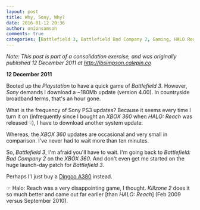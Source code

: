 ```yaml
---
layout: post
title: Why, Sony, Why?
date: 2016-01-12 20:36
author: onionsamson
comments: true
categories: [Battlefield 3, Battlefield Bad Company 2, Gaming, HALO Reach, Killzone 2, PS3, XBOX 360]
---
```

<p><em>Note: This post is part of a consolidation exercise, and was originally published 12 December 2011 at <a href="http://ibsimpson.calepin.co">http://ibsimpson.calepin.co</a></em></p>

<p><strong>12 December 2011</strong></p>

<p>Booted up the <em>Playstation</em> to have a quick game of <em>Battlefield 3</em>. However, <em>Sony</em> demands I download a ~180Mb update (version 4.00). In countryside broadband terms, that's an hour gone. </p>

<p>What is the frequency of Sony PS3 updates? Because it seems every time I turn it on (infrequently since I bought an <em>XBOX 360</em> when <em>HALO: Reach</em> was released ☟), I have to download another system update.</p>

<p>Whereas, the <em>XBOX 360</em> updates are occasional and very small in comparison. I've never had to wait more than ten minutes.</p>

<p>So, <em>Battlefield 3</em>, I'm afraid you'll have to wait. I'm going back to <em>Battlefield: Bad Company 2</em> on the <em>XBOX 360</em>. And don't even get me started on the huge launch-day patch for <em>Battlefield 3</em>. </p>

<p>Perhaps I'l just buy a <a href="http://dingoo-scene.blogspot.com/2011/10/dingoo-a380-review.html" title="Dingoo A380 review">Dingoo A380</a> instead.</p>

<p>☞ Halo: Reach was a very disappointing game, I thought. <em>Killzone 2</em> does it so much better and came out far earlier [than <em>HALO: Reach</em>] (Feb 2009 versus September 2010).</p>
